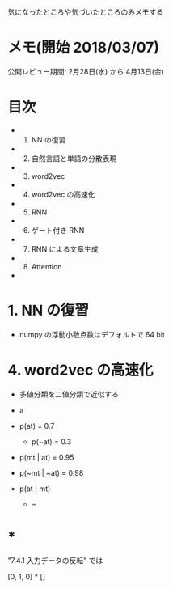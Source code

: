気になったところや気づいたところのみメモする

# メモ(開始 2018/03/07)

公開レビュー期間: 2月28日(水) から 4月13日(金)

# 目次

* 1. NN の復習
* 2. 自然言語と単語の分散表現
* 3. word2vec
* 4. word2vec の高速化
* 5. RNN
* 6. ゲート付き RNN
* 7. RNN による文章生成
* 8. Attention
*


# 1. NN の復習

* numpy の浮動小数点数はデフォルトで 64 bit

# 4. word2vec の高速化

* 多値分類を二値分類で近似する
* a


* p(at) = 0.7
  * p(~at) = 0.3
* p(mt | at) = 0.95
* p(~mt | ~at) = 0.98


* p(at | mt)
  * =

# *

"7.4.1 入力データの反転" では

[0, 1, 0] * []
